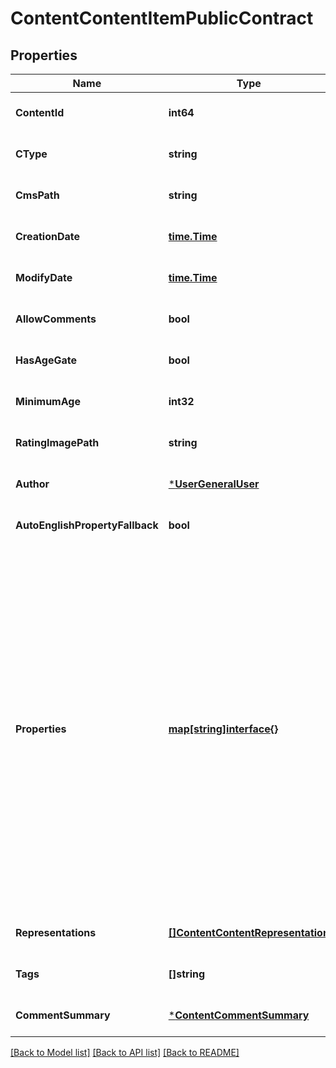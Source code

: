 # ContentContentItemPublicContract

## Properties
Name | Type | Description | Notes
------------ | ------------- | ------------- | -------------
**ContentId** | **int64** |  | [optional] [default to null]
**CType** | **string** |  | [optional] [default to null]
**CmsPath** | **string** |  | [optional] [default to null]
**CreationDate** | [**time.Time**](time.Time.md) |  | [optional] [default to null]
**ModifyDate** | [**time.Time**](time.Time.md) |  | [optional] [default to null]
**AllowComments** | **bool** |  | [optional] [default to null]
**HasAgeGate** | **bool** |  | [optional] [default to null]
**MinimumAge** | **int32** |  | [optional] [default to null]
**RatingImagePath** | **string** |  | [optional] [default to null]
**Author** | [***UserGeneralUser**](User.GeneralUser.md) |  | [optional] [default to null]
**AutoEnglishPropertyFallback** | **bool** |  | [optional] [default to null]
**Properties** | [**map[string]interface{}**](interface{}.md) | Firehose content is really a collection of metadata and \&quot;properties\&quot;, which are the potentially-but-not-strictly localizable data that comprises the meat of whatever content is being shown.  As Cole Porter would have crooned, \&quot;Anything Goes\&quot; with Firehose properties. They are most often strings, but they can theoretically be anything. They are JSON encoded, and could be JSON structures, simple strings, numbers etc... The Content Type of the item (cType) will describe the properties, and thus how they ought to be deserialized. | [optional] [default to null]
**Representations** | [**[]ContentContentRepresentation**](Content.ContentRepresentation.md) |  | [optional] [default to null]
**Tags** | **[]string** |  | [optional] [default to null]
**CommentSummary** | [***ContentCommentSummary**](Content.CommentSummary.md) |  | [optional] [default to null]

[[Back to Model list]](../README.md#documentation-for-models) [[Back to API list]](../README.md#documentation-for-api-endpoints) [[Back to README]](../README.md)


